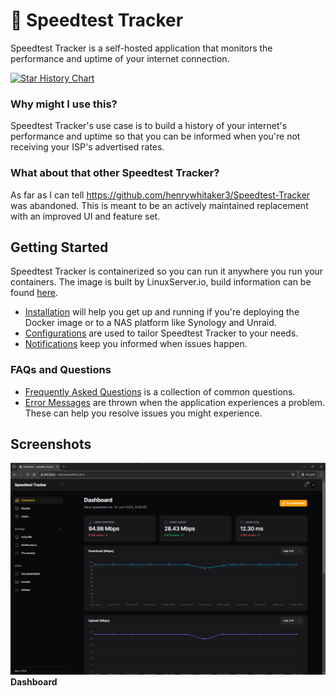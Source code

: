 # 🐇 Speedtest Tracker

Speedtest Tracker is a self-hosted application that monitors the performance and uptime of your internet connection.

[![Star History Chart](https://api.star-history.com/svg?repos=alexjustesen/speedtest-tracker&type=Date)](https://star-history.com/#alexjustesen/speedtest-tracker&Date)

### Why might I use this?

Speedtest Tracker's use case is to build a history of your internet's performance and uptime so that you can be informed when you're not receiving your ISP's advertised rates.

### What about that other Speedtest Tracker?

As far as I can tell https://github.com/henrywhitaker3/Speedtest-Tracker was abandoned. This is meant to be an actively maintained replacement with an improved UI and feature set.

## Getting Started

Speedtest Tracker is containerized so you can run it anywhere you run your containers. The image is built by LinuxServer.io, build information can be found [here](https://fleet.linuxserver.io/image?name=linuxserver/speedtest-tracker).

- [Installation](https://docs.speedtest-tracker.dev/getting-started/installation) will help you get up and running if you're deploying the Docker image or to a NAS platform like Synology and Unraid.
- [Configurations](https://docs.speedtest-tracker.dev/getting-started/environment-variables) are used to tailor Speedtest Tracker to your needs.
- [Notifications](https://docs.speedtest-tracker.dev/settings/notifications) keep you informed when issues happen.

### FAQs and Questions

- [Frequently Asked Questions](https://docs.speedtest-tracker.dev/help/faqs) is a collection of common questions.
- [Error Messages](https://docs.speedtest-tracker.dev/help/error-messages) are thrown when the application experiences a problem. These can help you resolve issues you might experience.

## Screenshots

![Dashboard](.github/screenshots/dashboard_screenshot.jpg)
**Dashboard**
